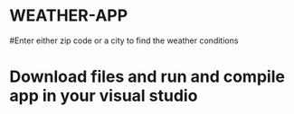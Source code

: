 # WEATHER-APP
#Enter either zip code or a city to find the weather conditions
# Download files and run and compile app in your visual studio 
